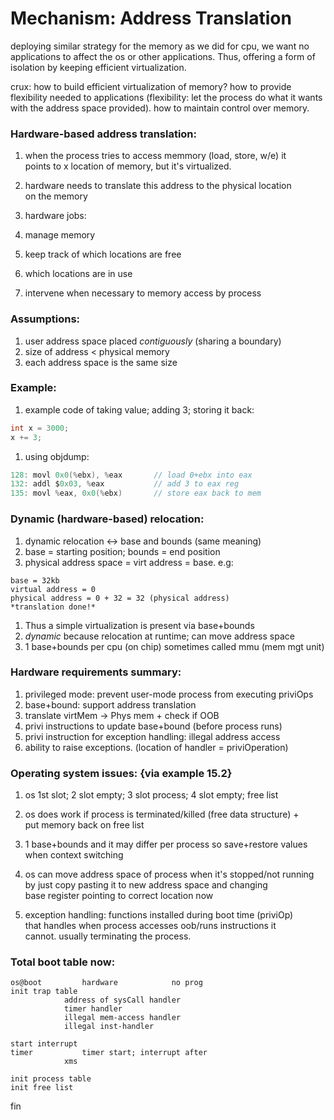 # Mechanism: Address Translation

deploying similar strategy for the memory as we did for cpu, we want no
applications to affect the os or other applications. Thus, offering 
a form of isolation by keeping efficient virtualization.

crux: how to build efficient virtualization of memory? how to provide
flexibility needed to applications (flexibility: let the process do
what it wants with the address space provided). how to maintain control
over memory.

### Hardware-based address translation: 
1. when the process tries to access memmory (load, store, w/e) it  
 points to x location of memory, but it's virtualized. 
1. hardware needs to translate this address to the physical location  
 on the memory

1. hardware jobs:
 1. manage memory
 1. keep track of which locations are free
 1. which locations are in use
 1. intervene when necessary to memory access by process

### Assumptions:
1. user address space placed *contiguously* (sharing a boundary)
1. size of address < physical memory
1. each address space is the same size

### Example:
1. example code of taking value; adding 3; storing it back:

```C
int x = 3000;
x += 3;
```

1. using objdump:

```C
128: movl 0x0(%ebx), %eax		// load 0+ebx into eax
132: addl $0x03, %eax			// add 3 to eax reg
135: movl %eax, 0x0(%ebx)		// store eax back to mem
```

### Dynamic (hardware-based) relocation:
1. dynamic relocation <-> base and bounds (same meaning)
1. base = starting position; bounds = end position
1. physical address space = virt address = base. e.g:

```
base = 32kb
virtual address = 0
physical address = 0 + 32 = 32 (physical address)
*translation done!*
```
	
1. Thus a simple virtualization is present via base+bounds
1. *dynamic* because relocation at runtime; can move address space
1. 1 base+bounds per cpu (on chip) sometimes called mmu (mem mgt unit)
	
### Hardware requirements summary:
1. privileged mode: prevent user-mode process from executing priviOps
1. base+bound: support address translation
1. translate virtMem -> Phys mem + check if OOB
1. privi instructions to update base+bound (before process runs)
1. privi instruction for exception handling: illegal address access
1. ability to raise exceptions. (location of handler = priviOperation)

### Operating system issues: {via example 15.2}
1. os 1st slot; 2 slot empty; 3 slot process; 4 slot empty; free list
1. os does work if process is terminated/killed (free data structure) +  
 put memory back on free list
1. 1 base+bounds and it may differ per process so save+restore values  
 when context switching

1. os can move address space of process when it's stopped/not running  
 by just copy pasting it to new address space and changing  
 base register pointing to correct location now

1. exception handling: functions installed during boot time (priviOp)  
 that handles when process accesses oob/runs instructions it  
 cannot. usually terminating the process.

### Total boot table now:
	
```
os@boot			hardware			no prog
init trap table		
			address of sysCall handler
			timer handler
			illegal mem-access handler
			illegal inst-handler

start interrupt
timer			timer start; interrupt after
			xms

init process table
init free list
```	

fin
